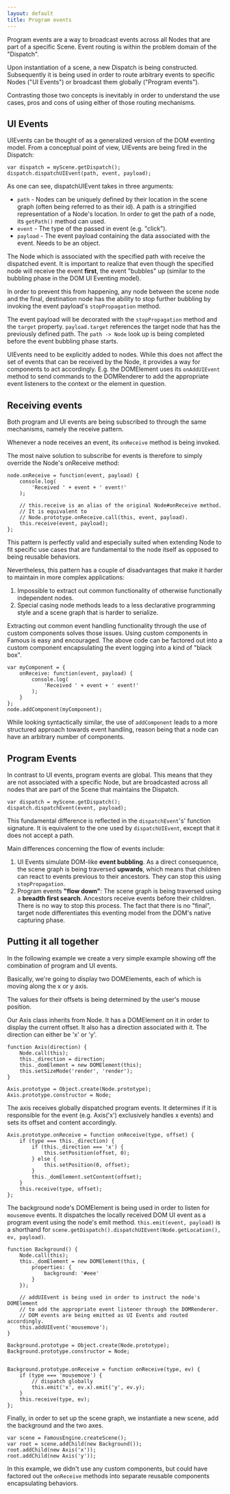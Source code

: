 ```yaml
---
layout: default
title: Program events
---
```


Program events are a way to broadcast events across all Nodes that are part of a
specific Scene. Event routing is within the problem domain of the "Dispatch".

Upon instantiation of a scene, a new Dispatch is being constructed. Subsequently
it is being used in order to route arbitrary events to specific Nodes ("UI Events")
or broadcast them globally ("Program events").

Contrasting those two concepts is inevitably in order to understand the use
cases, pros and cons of using either of those routing mechanisms.

## UI Events

UIEvents can be thought of as a generalized version of the DOM eventing model.
From a conceptual point of view, UIEvents are being fired in the Dispatch:

    var dispatch = myScene.getDispatch();
    dispatch.dispatchUIEvent(path, event, payload);


As one can see, dispatchUIEvent takes in three arguments:

  - `path` - Nodes can be uniquely defined by their location in the scene graph (often
being referred to as their id). A path is a stringified representation of
a Node's location. In order to get the path of a node, its `getPath()` method can used.
  - `event` - The type of the passed in event (e.g. "click").
  - `payload` - The event payload containing the data associated with the event. Needs to be
an object.

The Node which is associated with the specified path with receive the dispatched
event. It is important to realize that even though the specified node will
receive the event **first**, the event "bubbles" up (similar to the bubbling
phase in the DOM UI Eventing model).

In order to prevent this from happening, any node between the scene node and the
final, destination node has the ability to stop further bubbling by invoking
the event payload's `stopPropagation` method.

The event payload will be decorated with the `stopPropagation` method and the
`target` property. `payload.target` references the target node that has the
previously defined path. The `path -> Node` look up is being completed before the
event bubbling phase starts.

UIEvents need to be explicitly added to nodes. While this does not affect the
set of events that can be received by the Node, it provides a way for components
to act accordingly. E.g. the DOMElement uses its `onAddUIEvent` method to
send commands to the DOMRenderer to add the appropriate event listeners to the
context or the element in question.

## Receiving events

Both program and UI events are being subscribed to through the same mechanisms,
namely the receive pattern.

Whenever a node receives an event, its `onReceive` method is being invoked.

The most naive solution to subscribe for events is therefore to simply override
the Node's onReceive method:

    node.onReceive = function(event, payload) {
        console.log(
            'Received ' + event + ' event!'
        );

        // this.receive is an alias of the original Node#onReceive method.
        // It is equivalent to
        // Node.prototype.onReceive.call(this, event, payload).
        this.receive(event, payload);
    };

This pattern is perfectly valid and especially suited when extending Node to fit
specific use cases that are fundamental to the node itself as opposed to being
reusable behaviors.

Nevertheless, this pattern has a couple of disadvantages that make it harder to
maintain in more complex applications:

1.	Impossible to extract out common functionality of otherwise functionally independent nodes.
2.	Special casing node methods leads to a less declarative programming style and a scene graph that is harder to serialize.

Extracting out common event handling functionality through the use of custom
components solves those issues. Using custom components in Famous is easy and
encouraged. The above code can be factored out into a custom component
encapsulating the event logging into a kind of "black box".

    var myComponent = {
        onReceive: function(event, payload) {
            console.log(
                'Received ' + event + ' event!'
            );
        }
    };
    node.addComponent(myComponent);

While looking syntactically similar, the use of `addComponent` leads to a more
structured approach towards event handling, reason being that a node can have an
arbitrary number of components.

## Program Events

In contrast to UI events, program events are global. This means that they are
not associated with a specific Node, but are broadcasted across all nodes that
are part of the Scene that maintains the Dispatch.

    var dispatch = myScene.getDispatch();
    dispatch.dispatchEvent(event, payload);

This fundamental difference is reflected in the `dispatchEvent`'s' function
signature. It is equivalent to the one used by `dispatchUIEvent`, except that it
does not accept a path.

Main differences concerning the flow of events include:

1. UI Events simulate DOM-like **event bubbling**. As a direct consequence, the scene graph is being traversed **upwards**, which means that children can react to events previous to their ancestors. They can stop this using `stopPropagation`.
2. Program events **"flow down"**: The scene graph is being traversed using a **breadth first search**. Ancestors receive events before their children. There is no way to stop this process. The fact that there is no "final", target node differentiates this eventing model from the DOM's native capturing phase.

## Putting it all together

In the following example we create a very simple example showing off the
combination of program and UI events.

Basically, we're going to display two DOMElements, each of which is moving along
the x or y axis.

The values for their offsets is being determined by the user's mouse position.

Our Axis class inherits from Node. It has a DOMElement on it in order to display
the current offset. It also has a direction associated with it. The direction
can either be 'x' or 'y'.

    function Axis(direction) {
        Node.call(this);
        this._direction = direction;
        this._domElement = new DOMElement(this);
        this.setSizeMode('render', 'render');
    }

    Axis.prototype = Object.create(Node.prototype);
    Axis.prototype.constructor = Node;

The axis receives globally dispatched program events. It determines if it is
responsible for the event (e.g. Axis('x') exclusively handles x events) and
sets its offset and content accordingly.

    Axis.prototype.onReceive = function onReceive(type, offset) {
        if (type === this._direction) {
            if (this._direction === 'x') {
                this.setPosition(offset, 0);
            } else {
                this.setPosition(0, offset);
            }
            this._domElement.setContent(offset);
        }
        this.receive(type, offset);
    };

The background node's DOMElement is being used in order to listen for
`mousemove` events. It dispatches the locally received DOM UI event as a
program event using the node's emit method. `this.emit(event, payload)` is a
shorthand for
`scene.getDispatch().dispatchUIEvent(Node.getLocation(), ev, payload)`.

    function Background() {
        Node.call(this);
        this._domElement = new DOMElement(this, {
            properties: {
                background: '#eee'
            }
        });

        // addUIEvent is being used in order to instruct the node's DOMElement
        // to add the appropriate event listener through the DOMRenderer.
        // DOM events are being emitted as UI Events and routed accordingly.
        this.addUIEvent('mousemove');
    }

    Background.prototype = Object.create(Node.prototype);
    Background.prototype.constructor = Node;


    Background.prototype.onReceive = function onReceive(type, ev) {
        if (type === 'mousemove') {
            // dispatch globally
            this.emit('x', ev.x).emit('y', ev.y);
        }
        this.receive(type, ev);
    };

Finally, in order to set up the scene graph, we instantiate a new scene, add the
background and the two axes.

    var scene = FamousEngine.createScene();
    var root = scene.addChild(new Background());
    root.addChild(new Axis('x'));
    root.addChild(new Axis('y'));

In this example, we didn't use any custom components, but could have factored
out the `onReceive` methods into separate reusable components encapsulating
behaviors.
